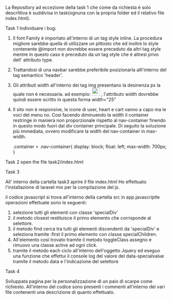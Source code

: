 La Repository ad eccezione della task 1 che come da richiesta è solo descrittiva è suddivisa in task(ognuna con la propria folder ed il relativo file index.html).


Task 1
Individuare i bug:

1. Il font Family è importato all'interno di un tag style inline. La procedura migliore sarebbe quella di utilizzare un <link
     href="https://fonts.googleapis.com/css?family=Lato:300,400,700,900"
     rel="stylesheet"
   /> pittosto che <style type="text/css">@import url(https://fonts.googleapis.com/css?family=Lato:300,400,700,900);</style> ed inoltre lo style contenente @import non dovrebbe essere preceduto da altri tag style mentre in questo caso è preceduto da un tag style che è altresì privo dell' attributo type.

2. Trattandosi di una navbar sarebbe preferibile posizionarla alll'interno del tag semantico 'header'.

3. Gli attributi width all'interno dei tag img presentano la desinenza px la quale non è necessaria. ad esempio:
   <img src="https://cdn3.iconfinder.com/data/icons/marketing-e-commerce/128/icons_-_marketing-41-512.png" width="25px" alt=""> , l'attributo width dovrebbe quindi essere scritto in questa forma width="25"

4. Il sito non è responsive, le icone di user, heart e cart vanno a capo ma le voci del menu no. Così facendo diminuendo la width il container restringe in maniera non proporzionale rispetto al nav-container finendo in questo modo fuori dal div container principale. Di seguito la soluzione più immediata, ovvero modificare la width del nav-container in max-width.

   .container > .nav-container{
   display: block;
   float: left;
   max-width: 700px;
   }

Task 2
open the file task2/index.html

Task 3

All' interno della cartella task3 aprire il file index.html
Ho effettuato l'installazione di laravel mix per la compilazione del js.

il codice javascript si trova all'interno della cartella src in app.javascriptle operazioni effettuate sono le seguenti:

  1. selezione tutti gli elementi con classe 'specialDiv'
  2. il metodo closest restituisce il primo elemento che corrisponde al selettore.
  3. il metodo find cerca tra tutti gli elementi discendenti da 'specialDiv' e seleziona tramite :first il primo elemento con classe specialChildren.
  4. All'elemento così trovato  tramite il metodo toggleClass assegno e rimuovo una classe active ad ogni click.
  5. tramite il metodo each ciclo all'interno dell'oggetto Jquery ed eseguo una funzione che effettui il console log del valore del data-specialvalue tramite il metodo data  e l'indicazione del selettore


  Task 4

  Sviluppata pagina per la personalizzazione di un paio di scarpe come richiesto. All'interno del codice sono presenti i commenti all'interno dei vari file contenenti una descrizione di quanto effettuato.